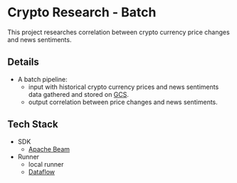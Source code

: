 # Crypto Research - Batch
This project researches correlation between crypto currency price changes and news sentiments.

## Details
* A batch pipeline:
  * input with historical crypto currency prices and news sentiments data gathered and stored on 
    [GCS](https://cloud.google.com/storage/).
  * output correlation between price changes and news sentiments.

## Tech Stack
* SDK
  * [Apache Beam](https://beam.apache.org/)
* Runner
  * local runner
  * [Dataflow](https://cloud.google.com/dataflow/)
 